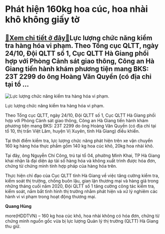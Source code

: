 Phát hiện 160kg hoa cúc, hoa nhài khô không giấy tờ
===================================================

[:gift:Xem chi tiết ở đây:gift:](https://hddtvn.com/phat-hien-160kg-hoa-cuc-hoa-nhai-kho-khong-giay-to/)Lực lượng chức năng kiểm tra hàng hóa vi phạm. Theo Tổng cục QLTT, ngày 24/10, Đội QLTT số 1, Cục QLTT Hà Giang phối hợp với Phòng Cảnh sát giao thông, Công an Hà Giang tiến hành khám phương tiện mang BKS: 23T 2299 do ông Hoàng Văn Quyền (có địa chỉ tại tổ …
------------------------------------------------------------------------------------------------------------------------------------------------------------------------------------------------------------------------------------------------------------------





![Lực lượng chức năng kiểm tra hàng hóa vi phạm.](https://hddtvn.com/wp-content/uploads/2021/01/4241_Ynh_nYi_dung_2.jpg "Lực lượng chức năng kiểm tra hàng hóa vi phạm.")


Lực lượng chức năng kiểm tra hàng hóa vi phạm.



Theo Tổng cục QLTT, ngày 24/10, Đội QLTT số 1, Cục QLTT Hà Giang phối hợp với Phòng Cảnh sát giao thông, Công an Hà Giang tiến hành khám phương tiện mang BKS: 23T 2299 do ông Hoàng Văn Quyền (có địa chỉ tại tổ 10, thị trấn Việt Lâm, huyện Vị Xuyên, tỉnh Hà Giang) điều khiển.


Tại thời điểm kiểm tra, lực lượng chức năng phát hiện trên xe vận chuyển 160 kg hàng hóa thực phẩm gồm 140 kg hoa cúc khô, 20kg hoa nhài khô.


Tại đây, ông Nguyễn Chí Công, trú tại tổ 04, phường Minh Khai, TP Hà Giang khai nhận là đại diện áp tải số hàng hóa và không xuất trình được hóa đơn, chứng từ chứng minh tính hợp pháp của hàng hóa trên.


Thực hiện chỉ đạo của Cục QLTT tỉnh Hà Giang về việc tăng cường kiểm tra, kiểm soát thị trường, chống buôn lậu, gian lận thương mại và hàng giả trong những tháng cuối năm 2020, Đội QLTT số 1 tăng cường công tác kiểm tra, kiểm soát, nắm bắt tình hình thị trường nhằm phát hiện và xử lý nghiêm các hành vi vi phạm trong hoạt động thương mại.




**Quang Hùng**



more(HDDTVN) – 160 kg hoa cúc khô, hoa nhài không có hóa đơn, chứng từ chứng minh nguồn gốc vừa bị lực lượng Quản lý thị trường (QLTT) Hà Giang thu giữ.

